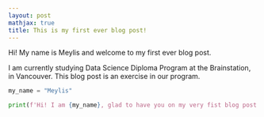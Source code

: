 ```yaml
---
layout: post
mathjax: true
title: This is my first ever blog post!
---
```



Hi! My name is Meylis and welcome to my first ever blog post.

I am currently studying Data Science Diploma Program at the Brainstation, in Vancouver. This blog post is an exercise in our program.


```python
my_name = "Meylis"
```


```python
print(f'Hi! I am {my_name}, glad to have you on my very fist blog post page!')
```
